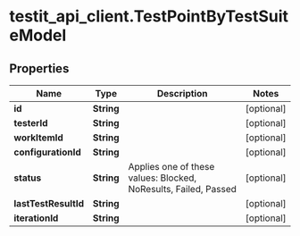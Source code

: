 # testit_api_client.TestPointByTestSuiteModel

## Properties

Name | Type | Description | Notes
------------ | ------------- | ------------- | -------------
**id** | **String** |  | [optional] 
**testerId** | **String** |  | [optional] 
**workItemId** | **String** |  | [optional] 
**configurationId** | **String** |  | [optional] 
**status** | **String** | Applies one of these values: Blocked, NoResults, Failed, Passed | [optional] 
**lastTestResultId** | **String** |  | [optional] 
**iterationId** | **String** |  | [optional] 


